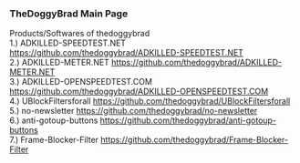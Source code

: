 ### TheDoggyBrad Main Page
Products/Softwares of thedoggybrad 
<br>
1.) ADKILLED-SPEEDTEST.NET https://github.com/thedoggybrad/ADKILLED-SPEEDTEST.NET
<br>
2.) ADKILLED-METER.NET https://github.com/thedoggybrad/ADKILLED-METER.NET
<br>
3.) ADKILLED-OPENSPEEDTEST.COM https://github.com/thedoggybrad/ADKILLED-OPENSPEEDTEST.COM
<br>
4.) UBlockFiltersforall https://github.com/thedoggybrad/UBlockFiltersforall
<br>
5.) no-newsletter https://github.com/thedoggybrad/no-newsletter
<br>
6.) anti-gotoup-buttons https://github.com/thedoggybrad/anti-gotoup-buttons
<br>
7.) Frame-Blocker-Filter https://github.com/thedoggybrad/Frame-Blocker-Filter
<br>
<br>
<br>
<br>

